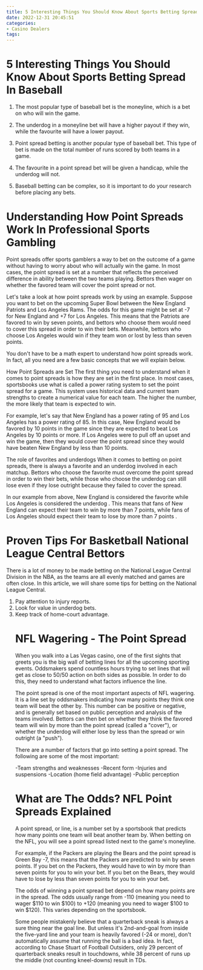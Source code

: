 ```yaml
---
title: 5 Interesting Things You Should Know About Sports Betting Spread In Baseball
date: 2022-12-31 20:45:51
categories:
- Casino Dealers
tags:
---
```



#  5 Interesting Things You Should Know About Sports Betting Spread In Baseball

1. The most popular type of baseball bet is the moneyline, which is a bet on who will win the game.

2. The underdog in a moneyline bet will have a higher payout if they win, while the favourite will have a lower payout.

3. Point spread betting is another popular type of baseball bet. This type of bet is made on the total number of runs scored by both teams in a game.

4. The favourite in a point spread bet will be given a handicap, while the underdog will not.

5. Baseball betting can be complex, so it is important to do your research before placing any bets.

#  Understanding How Point Spreads Work In Professional Sports Gambling

Point spreads offer sports gamblers a way to bet on the outcome of a game without having to worry about who will actually win the game. In most cases, the point spread is set at a number that reflects the perceived difference in ability between the two teams playing. Bettors then wager on whether the favored team will cover the point spread or not.

Let's take a look at how point spreads work by using an example. Suppose you want to bet on the upcoming Super Bowl between the New England Patriots and Los Angeles Rams. The odds for this game might be set at -7 for New England and +7 for Los Angeles. This means that the Patriots are favored to win by seven points, and bettors who choose them would need to cover this spread in order to win their bets. Meanwhile, bettors who choose Los Angeles would win if they team won or lost by less than seven points.

You don't have to be a math expert to understand how point spreads work. In fact, all you need are a few basic concepts that we will explain below.

How Point Spreads are Set
The first thing you need to understand when it comes to point spreads is how they are set in the first place. In most cases, sportsbooks use what is called a power rating system to set the point spread for a game. This system uses historical data and current team strengths to create a numerical value for each team. The higher the number, the more likely that team is expected to win.

For example, let's say that New England has a power rating of 95 and Los Angeles has a power rating of 85. In this case, New England would be favored by 10 points in the game since they are expected to beat Los Angeles by 10 points or more. If Los Angeles were to pull off an upset and win the game, then they would cover the point spread since they would have beaten New England by less than 10 points.

The role of favorites and underdogs
When it comes to betting on point spreads, there is always a favorite and an underdog involved in each matchup. Bettors who choose the favorite must overcome the point spread in order to win their bets, while those who choose the underdog can still lose even if they lose outright because they failed to cover the spread.

In our example from above, New England is considered the favorite while Los Angeles is considered the underdog . This means that fans of New England can expect their team to win by more than 7 points, while fans of Los Angeles should expect their team to lose by more than 7 points .

#  Proven Tips For Basketball National League Central Bettors

There is a lot of money to be made betting on the National League Central Division in the NBA, as the teams are all evenly matched and games are often close. In this article, we will share some tips for betting on the National League Central.

<ol>

<li>Pay attention to injury reports.</li>

<li>Look for value in underdog bets.</li>

<li>Keep track of home-court advantage.</li>


#  NFL Wagering - The Point Spread 

When you walk into a Las Vegas casino, one of the first sights that greets you is the big wall of betting lines for all the upcoming sporting events. Oddsmakers spend countless hours trying to set lines that will get as close to 50/50 action on both sides as possible. In order to do this, they need to understand what factors influence the line.

The point spread is one of the most important aspects of NFL wagering. It is a line set by oddsmakers indicating how many points they think one team will beat the other by. This number can be positive or negative, and is generally set based on public perception and analysis of the teams involved. Bettors can then bet on whether they think the favored team will win by more than the point spread (called a "cover"), or whether the underdog will either lose by less than the spread or win outright (a "push").

There are a number of factors that go into setting a point spread. The following are some of the most important:

-Team strengths and weaknesses
-Recent form
-Injuries and suspensions
-Location (home field advantage)
-Public perception

#  What are The Odds? NFL Point Spreads Explained

A point spread, or line, is a number set by a sportsbook that predicts how many points one team will beat another team by. When betting on the NFL, you will see a point spread listed next to the game's moneyline.

For example, if the Packers are playing the Bears and the point spread is Green Bay -7, this means that the Packers are predicted to win by seven points. If you bet on the Packers, they would have to win by more than seven points for you to win your bet. If you bet on the Bears, they would have to lose by less than seven points for you to win your bet.

The odds of winning a point spread bet depend on how many points are in the spread. The odds usually range from -110 (meaning you need to wager $110 to win $100) to +120 (meaning you need to wager $100 to win $120). This varies depending on the sportsbook.

Some people mistakenly believe that a quarterback sneak is always a sure thing near the goal line. But unless it's 2nd-and-goal from inside the five-yard line and your team is heavily favored (-24 or more), don't automatically assume that running the ball is a bad idea. In fact, according to Chase Stuart of Football Outsiders, only 29 percent of quarterback sneaks result in touchdowns, while 38 percent of runs up the middle (not counting kneel-downs) result in TDs.